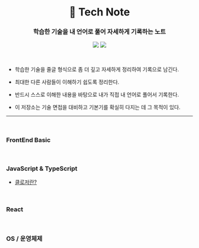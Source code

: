<div align=center>

# 📓 Tech Note

### 학습한 기술을 내 언어로 풀어 자세하게 기록하는 노트

<img src="https://img.shields.io/badge/since-2025.08-grey"></a>
<img src="https://img.shields.io/badge/author-SangYoonLee-skyblue"></a>

</div>

<br/>

- 학습한 기술을 줄글 형식으로 좀 더 깊고 자세하게 정리하여 기록으로 남긴다.

- 최대한 다른 사람들이 이해하기 쉽도록 정리한다.

- 반드시 스스로 이해한 내용을 바탕으로 내가 직접 내 언어로 풀어서 기록한다.

- 이 저장소는 기술 면접을 대비하고 기본기를 확실히 다지는 데 그 목적이 있다.

---

<br/>

### FrontEnd Basic

<!-- - <a href="">주소창에 google.com 입력 시 일어나는 과정 Part 1. 네트워크 통신</a> -->
<!-- - <a href="">주소창에 google.com 입력 시 일어나는 과정 Part 2. 브라우저 렌더링 파이프 라인</a> -->
<!-- - <a href="">옵저버 패턴 (Observer Pattern)</a> -->
<!-- - <a href=""></a> -->

<br/>

### JavaScript & TypeScript

- <a href="https://github.com/SangYoonLee1231/Tech-Note/blob/main/JavaScript/closure.md">클로저란?</a>
  <!-- - <a href="">이벤트 위임과 이벤트 전파 과정</a> -->
  <!-- - <a href="">이벤트 루프가 비동기 로직을 처리하는 과정</a> -->
  <!-- - <a href="">매크로 테스트 큐와 마이크로 테스트 큐</a> -->
  <!-- - <a href="">실행 컨텍스트와 this의 의미</a> -->
  <!-- - <a href="">ESM은 무엇이며 왜 사용하는 것이 좋을까?</a> -->
  <!-- - <a href="">@ts-ignore와 @ts-expect-error의 차이</a> -->
  <!-- - <a href=""></a> -->

<br/>

### React

<!-- - <a href="">리액트의 Strict Mode란?</a> -->
<!-- - <a href=""></a> -->

<br/>

### OS / 운영체제

<!-- - <a href="">프로세스 메모리의 구조</a> -->
<!-- - <a href=""></a> -->

<br/><br/>
